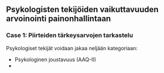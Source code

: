 ## Psykologisten tekijöiden vaikuttavuuden arvoinointi painonhallintaan
### Case 1: Piirteiden tärkeysarvojen tarkastelu

Psykologiset tekijät voidaan jakaa neljään kategoriaan:
- Psykologinen joustavuus (AAQ-II)
- 





